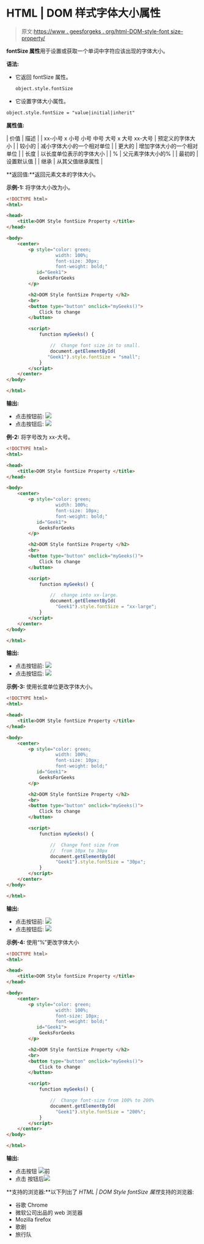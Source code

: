 # HTML | DOM 样式字体大小属性

> 原文:[https://www . geesforgeks . org/html-DOM-style-font size-property/](https://www.geeksforgeeks.org/html-dom-style-fontsize-property/)

**fontSize 属性**用于设置或获取一个单词中字符应该出现的字体大小。

**语法:**

*   它返回 fontSize 属性。

    ```html
    object.style.fontSize

    ```

*   它设置字体大小属性。

```html
object.style.fontSize = "value|initial|inherit"

```

**属性值:**

| 价值 | 描述 |
| xx-小号
x 小号
小号
中号
大号
x 大号
xx-大号 | 预定义的字体大小 |
| 较小的 | 减小字体大小的一个相对单位 |
| 更大的 | 增加字体大小的一个相对单位 |
| 长度 | 以长度单位表示的字体大小 |
| % | 父元素字体大小的% |
| 最初的 | 设置默认值 |
| 继承 | 从其父值继承属性 |

**返回值:**返回元素文本的字体大小。

**示例-1:** 将字体大小改为小。

```html
<!DOCTYPE html>
<html>

<head>
    <title>DOM Style fontSize Property </title>
</head>

<body>
    <center>
        <p style="color: green;
                  width: 100%;
                  font-size: 30px; 
                  font-weight: bold;" 
           id="Geek1">
            GeeksForGeeks
        </p>

        <h2>DOM Style fontSize Property </h2>
        <br>
        <button type="button" onclick="myGeeks()">
            Click to change
        </button>

        <script>
            function myGeeks() {

                //  Change font size in to small.
                document.getElementById(
               "Geek1").style.fontSize = "small";
            }
        </script>
    </center>
</body>

</html>
```

**输出:**

*   点击按钮前:
    ![](img/234106644b10880b9b59ddd8963a51aa.png)
*   点击按钮后:
    ![](img/90743fe4ea052c96c10104503c286a01.png)

**例-2:** 将字号改为 xx-大号。

```html
<!DOCTYPE html>
<html>

<head>
    <title>DOM Style fontSize Property </title>
</head>

<body>
    <center>
        <p style="color: green; 
                  width: 100%; 
                  font-size: 10px; 
                  font-weight: bold;" 
           id="Geek1">
            GeeksForGeeks
        </p>

        <h2>DOM Style fontSize Property </h2>
        <br>
        <button type="button" onclick="myGeeks()">
            Click to change
        </button>

        <script>
            function myGeeks() {

                //  change into xx-large.
                document.getElementById(
                  "Geek1").style.fontSize = "xx-large";
            }
        </script>
    </center>
</body>

</html>
```

**输出:**

*   点击按钮前:
    ![](img/76283aed67b193059c13af7439fe3d45.png)
*   点击按钮后:
    ![](img/3aca49ad7aa7caeb9f6295f0664f267f.png)

**示例-3:** 使用长度单位更改字体大小。

```html
<!DOCTYPE html>
<html>

<head>
    <title>DOM Style fontSize Property </title>
</head>

<body>
    <center>
        <p style="color: green;
                  width: 100%;
                  font-size: 10px; 
                  font-weight: bold;"
           id="Geek1">
            GeeksForGeeks
        </p>

        <h2>DOM Style fontSize Property </h2>
        <br>
        <button type="button" onclick="myGeeks()">
            Click to change
        </button>

        <script>
            function myGeeks() {

                //  Change font size from 
                //  from 10px to 30px
                document.getElementById(
                  "Geek1").style.fontSize = "30px";
            }
        </script>
    </center>
</body>

</html>
```

**输出:**

*   点击按钮前:
    ![](img/e3a84455992eccb2e755663efb5c1a41.png)
*   点击按钮后:
    ![](img/c52a05a498e47571cf1b1d8c160c68f7.png)

**示例-4:** 使用“%”更改字体大小

```html
<!DOCTYPE html>
<html>

<head>
    <title>DOM Style fontSize Property </title>
</head>

<body>
    <center>
        <p style="color: green;
                  width: 100%; 
                  font-size: 10px; 
                  font-weight: bold;"
           id="Geek1">
            GeeksForGeeks
        </p>

        <h2>DOM Style fontSize Property </h2>
        <br>
        <button type="button" onclick="myGeeks()">
            Click to change
        </button>

        <script>
            function myGeeks() {

                //  Change font-size from 100% to 200%
                document.getElementById(
                  "Geek1").style.fontSize = "200%";
            }
        </script>
    </center>
</body>

</html>
```

**输出:**

*   点击按钮
    ![](img/eb7bb6d3ba16bed4d9a7b22392662a0f.png)前
*   点击
    按钮后![](img/bc81d99646117d45080bded132256a64.png)

**支持的浏览器:**以下列出了 *HTML | DOM Style fontSize 属性*支持的浏览器:

*   谷歌 Chrome
*   微软公司出品的 web 浏览器
*   Mozilla firefox
*   歌剧
*   旅行队